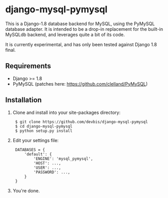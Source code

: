 django-mysql-pymysql
====================

This is a Django-1.8 database backend for MySQL, using the PyMySQL database adapter. It is intended to be a drop-in replacement for the built-in MySQLdb backend, and leverages quite a bit of its code.

It is currently experimental, and has only been tested against Django 1.8 final.


Requirements
------------

* Django >= 1.8
* PyMySQL (patches here: https://github.com/clelland/PyMySQL)

Installation
------------

1. Clone and install into your site-packages directory:

        $ git clone https://github.com/devbis/django-mysql-pymysql
        $ cd django-mysql-pymysql
        $ python setup.py install

2. Edit your settings file:

        DATABASES = {
            'default': {
                'ENGINE': 'mysql_pymysql',
                'HOST': ...,
                'USER': ...,
                'PASSWORD': ...,
            }
        }


3. You're done.
